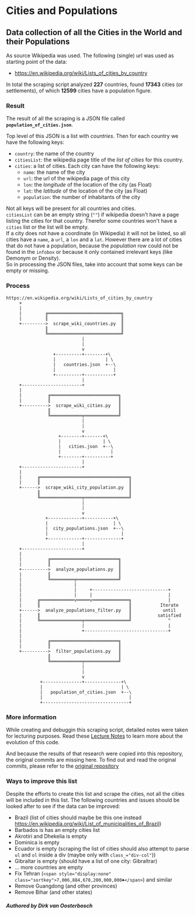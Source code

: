 # Cities and Populations

## Data collection of all the Cities in the World and their Populations

As source Wikipedia was used. The following (single) url was used as starting point of the data:

- https://en.wikipedia.org/wiki/Lists_of_cities_by_country

In total the scraping script analyzed **227** countries, found **17343** cities (or settlements), of which **12599** cities have a population figure.

### Result

The result of all the scraping is a JSON file called **`population_of_cities.json`**.

Top level of this JSON is a list with *countries*. Then for each country we have the following keys:

- `country`: the name of the country
- `citiesList`: the wikipedia page title of the *list of cities* for this country.
- `cities`: a list of cities. Each city can have the following keys:
	- `name`: the name of the city
	- `url`: the url of the wikipedia page of this city
	- `lon`: the *longitude* of the location of the city (as Float)
	- `lat`: the *latitude* of the location of the city (as Float)
	- `population`: the number of inhabitants of the city

Not all keys will be present for all countries and cities.  
`citiesList` can be an empty string (`""`) if wikipedia doesn't have a page listing the cities for that country. Therefor some countries won't have a `cities` list or the list will be empty.  
If a city does not have a coordinate (in Wikipedia) it will not be listed, so all cities have a `name`, a `url`, a `lon` and a `lat`. However there are a lot of cities that do not have a population, because the *population* row could not be found in the `infobox` or because it only contained irrelevant keys (like Demonym or Density).  
So in processing the JSON files, take into account that some keys can be empty or missing.

### Process

```
https://en.wikipedia.org/wiki/Lists_of_cities_by_country
     +
     |
     |         ╔════════════════════════════╗
     |         ║                            ║
     +--------->  scrape_wiki_countries.py  ║
               ║                            ║
               ╚════════════════════════════╝
                             |
                             |
                             v
                  +----------+--------+\
                  |                   | \
                  |   countries.json  +--\
                  |                      |
                  +----------+-----------+
                             |
     +-----------------------+
     |
     |          ╔══════════════════════════╗
     |          ║                          ║
     +---------->  scrape_wiki_cities.py   ║
                ║                          ║
                ╚════════════╤═════════════╝
                             |
                             |
                             v
                    +--------+-------+\
                    |                | \
                    |   cities.json  +--\
                    |                   |
                    +--------+----------+
                             |
     +-----------------------+
     |
     |      ╔══════════════════════════════════╗
     |      ║                                  ║
     +------>  scrape_wiki_city_population.py  ║
            ║                                  ║
            ╚════════════════╤═════════════════╝
                             |
                             |
                             v
               +-------------+-----------+\
               |                         | \
               |  city_populations.json  +--\
               |                            |
               +-------------+--------------+
                             |
     +-----------------------+
     |
     |          ╔══════════════════════════╗
     |          ║                          ║
     +---------->  analyze_populations.py  ║
     |          ║                          ║
     |          ╚═════════╤════════════════╝
     |                    |
     |                    |     +-----------------------------+
     |                    |     |                             |
     |      ╔═════════════v═════v══════════════╗              |
     |      ║                                  ║           Iterate
     +------>  analyze_populations_filter.py   ║            until
     |      ║                                  ║          satisfied
     |      ╚════════════════╤═════════════════╝              ^
     |                       |                                |
     |                       +--------------------------------+
     |
     |          ╔══════════════════════════╗
     |          ║                          ║
     +---------->  filter_populations.py   ║
                ║                          ║
                ╚════════════╤═════════════╝
                             |
                             |
                             v
             +---------------+--------------+\
             |                              | \
             |   population_of_cities.json  +--\
             |                                 |
             +---------------------------------+
```	

### More information

While creating and debuggin this scraping script, detailed notes were taken for lecturing purposes. Read these [Lecture Notes](https://github.com/ArtezGDA/Course-Material/blob/master/Lesson_09_Scraping_Notes.md) to learn more about the evolution of this code.

And because the results of that research were copied into this repository, the original commits are missing here. To find out and read the original commits, please refer to the [original repository](https://github.com/ArtezGDA/Course-Material/tree/master/ScrapingLecture)

### Ways to improve this list

Despite the efforts to create this list and scrape the cities, not all the cities will be included in this list. The following countries and issues should be looked after to see if the data can be improved:

- Brazil (list of cities should maybe be this one instead https://en.wikipedia.org/wiki/List_of_municipalities_of_Brazil)
- Barbados is has an empty cities list
- Akrotiri and Dhekelia is empty
- Dominica is empty
- Ecuador is empty (scraping the list of cities should also attempt to parse `ul` and `ol` inside a div (maybe only with `class_="div-col"`))
- Gibraltar is empty (should have a list of one city: Gibraltrar)
- ... more countries are empty
- Fix Tehran (`<span style="display:none" class="sortkey">7,006,884,678,200,000,000♠</span>`) and similar
- Remove Guangdong (and other provinces)
- Remove Bihar (and other states)


##### Authored by Dirk van Oosterbosch

